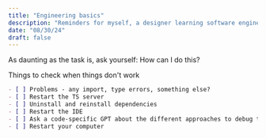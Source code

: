 ```yaml
---
title: "Engineering basics"
description: "Reminders for myself, a designer learning software engineering"
date: "08/30/24"
draft: false
---
```


As daunting as the task is, ask yourself: How can I do this?

Things to check when things don't work

```md
- [ ] Problems - any import, type errors, something else? 
- [ ] Restart the TS server
- [ ] Uninstall and reinstall dependencies
- [ ] Restart the IDE
- [ ] Ask a code-specific GPT about the different approaches to debug this based on the context of your codebase structure, languages used, package manager
- [ ] Restart your computer

```

